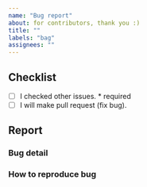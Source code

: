 ```yaml
---
name: "Bug report"
about: for contributors, thank you :)
title: ""
labels: "bag"
assignees: ""
---
```


## Checklist

- [ ] I checked other issues. \* required
- [ ] I will make pull request (fix bug).

## Report

### Bug detail

### How to reproduce bug
